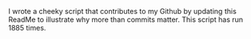 I wrote a cheeky script that contributes to my Github by updating this ReadMe to illustrate why more than commits matter. This script has run 1885 times.